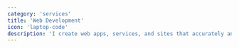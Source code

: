 ```yaml
---
category: 'services'
title: 'Web Development'
icon: 'laptop-code'
description: 'I create web apps, services, and sites that accurately answer your expectations and satisfy the specific needs of your company.  .'
---
```

